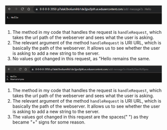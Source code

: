 ![Image](part1.png)  
1. The method in my code that handles the request is `handleRequest`, which takes the url path of the webserver and sees what the user is asking.  
2. The relevant argument of the method  `handleRequest` is URI URL, which is basically the path of the webserver. It allows us to see whether the user is asking to add a new string to the server.  
3. No values got changed in this request, as "Hello remains the same.  



![Image](part2.png)  
1. The method in my code that handles the request is `handleRequest`, which takes the url path of the webserver and sees what the user is asking.  
2. The relevant argument of the method  `handleRequest` is URI URL, which is basically the path of the webserver. It allows us to see whether the user is asking to add a new string to the server.  
3. The values got changed in this request are the spaces(" ") as they became "+" signs for some reason.
